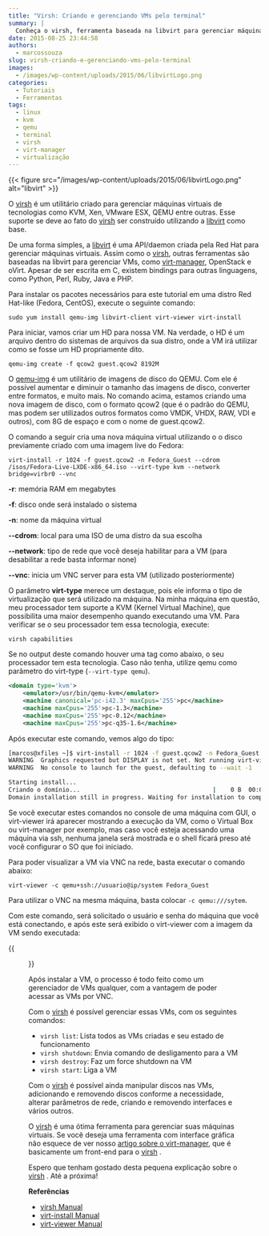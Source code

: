 ```yaml
---
title: "Virsh: Criando e gerenciando VMs pelo terminal"
summary: |
  Conheça o virsh, ferramenta baseada na libvirt para gerenciar máquinas virtuais no Linux.
date: 2015-08-25 23:44:58
authors:
  - marcossouza
slug: virsh-criando-e-gerenciando-vms-pelo-terminal
images:
  - /images/wp-content/uploads/2015/06/libvirtLogo.png
categories:
  - Tutoriais
  - Ferramentas
tags:
  - linux
  - kvm
  - qemu
  - terminal
  - virsh
  - virt-manager
  - virtualização
---
```


{{< figure src="/images/wp-content/uploads/2015/06/libvirtLogo.png" alt="libvirt" >}}

O [virsh][virsh] é um utilitário criado para gerenciar máquinas virtuais de tecnologias como KVM, Xen, VMware ESX, QEMU entre outras. Esse suporte se deve ao fato do [virsh][virsh] ser construído utilizando a [libvirt][libvirt] como base.

De uma forma simples, a [libvirt][libvirt] é uma API/daemon criada pela Red Hat para gerenciar máquinas virtuais. Assim como o [virsh][virsh], outras ferramentas são baseadas na libvirt para gerenciar VMs, como [virt-manager][virt-manager], OpenStack e oVirt. Apesar de ser escrita em C, existem bindings para outras linguagens, como Python, Perl, Ruby, Java e PHP.

Para instalar os pacotes necessários para este tutorial em uma distro Red Hat-like (Fedora, CentOS), execute o seguinte comando:

`sudo yum install qemu-img libvirt-client virt-viewer virt-install`

Para iniciar, vamos criar um HD para nossa VM. Na verdade, o HD é um arquivo dentro do sistemas de arquivos da sua distro, onde a VM irá utilizar como se fosse um HD propriamente dito.

`qemu-img create -f qcow2 guest.qcow2 8192M`

O [qemu-img][qemu-img] é um utilitário de imagens de disco do QEMU. Com ele é possível aumentar e diminuir o tamanho das imagens de disco, converter entre formatos, e muito mais. No comando acima, estamos criando uma nova imagem de disco, com o formato qcow2 (que é o padrão do QEMU, mas podem ser utilizados outros formatos como VMDK, VHDX, RAW, VDI e outros), com 8G de espaço e com o nome de guest.qcow2.

O comando a seguir cria uma nova máquina virtual utilizando o o disco previamente criado com uma imagem live do Fedora:

`virt-install -r 1024 -f guest.qcow2 -n Fedora_Guest --cdrom /isos/Fedora-Live-LXDE-x86_64.iso --virt-type kvm --network bridge=virbr0 --vnc`


**-r**: memória RAM em megabytes

**-f**: disco onde será instalado o sistema

**-n**: nome da máquina virtual

**--cdrom**: local para uma ISO de uma distro da sua escolha

**--network**: tipo de rede que você deseja habilitar para a VM (para desabilitar a rede basta informar none)

**--vnc**: inicia um VNC server para esta VM (utilizado posteriormente)

O parâmetro **virt-type** merece um destaque, pois ele informa o tipo de virtualização que será utilizado na máquina. Na minha máquina em questão, meu processador tem suporte a KVM (Kernel Virtual Machine), que possibilita uma maior desempenho quando executando uma VM. Para verificar se o seu processador tem essa tecnologia, execute:

`virsh capabilities`

Se no output deste comando houver uma tag como abaixo, o seu processador tem esta tecnologia. Caso não tenha, utilize qemu como parâmetro do virt-type (`--virt-type qemu`).

```xml
<domain type='kvm'>
    <emulator>/usr/bin/qemu-kvm</emulator>
    <machine canonical='pc-i42.3' maxCpus='255'>pc</machine>
    <machine maxCpus='255'>pc-1.3</machine>
    <machine maxCpus='255'>pc-0.12</machine>
    <machine maxCpus='255'>pc-q35-1.6</machine>
```

Após executar este comando, vemos algo do tipo:

```bash
[marcos@xfiles ~]$ virt-install -r 1024 -f guest.qcow2 -n Fedora_Guest --cdrom /isos/Fedora-Live-LXDE-x86_64.iso --virt-type kvm --network bridge=virbr0 --vnc
WARNING  Graphics requested but DISPLAY is not set. Not running virt-viewer.
WARNING  No console to launch for the guest, defaulting to --wait -1

Starting install...
Criando o domínio...                                     |    0 B  00:00:00
Domain installation still in progress. Waiting for installation to complete.
```

Se você executar estes comandos no console de uma máquina com GUI, o virt-viewer irá aparecer mostrando a execução da VM, como o Virtual Box ou virt-manager por exemplo, mas caso você esteja acessando uma máquina via ssh, nenhuma janela será mostrada e o shell ficará preso até você configurar o SO que foi iniciado.

Para poder visualizar a VM via VNC na rede, basta executar o comando abaixo:

`virt-viewer -c qemu+ssh://usuario@ip/system Fedora_Guest`

Para utilizar o VNC na mesma máquina, basta colocar `-c qemu:///sytem`.

Com este comando, será solicitado o usuário e senha do máquina que você está conectando, e após este será exibido o virt-viewer com a imagem da VM sendo executada:

{{<figure src="/images/wp-content/uploads/2015/06/Captura-de-tela-de-2015-06-15-21-23-27.png" alt="virt-viewer">}}

Após instalar a VM, o processo é todo feito como um gerenciador de VMs qualquer, com a vantagem de poder acessar as VMs por VNC.

Com o [virsh][virsh] é possível gerenciar essas VMs, com os seguintes comandos:

- `virsh list`: Lista todos as VMs criadas e seu estado de funcionamento
- `virsh shutdown`: Envia comando de desligamento para a VM
- `virsh destroy`: Faz um force shutdown na VM
- `virsh start`: Liga a VM

Com o [virsh][virsh] é possível ainda manipular discos nas VMs, adicionando e removendo discos conforme a necessidade, alterar parâmetros de rede, criando e removendo interfaces e vários outros.

O [virsh][virsh] é uma ótima ferramenta para gerenciar suas máquinas virtuais. Se você deseja uma ferramenta com interface gráfica não esquece de ver nosso [artigo sobre o virt-manager](/conhecendo-o-virt-manager), que é basicamente um front-end para o [virsh][virsh] .

Espero que tenham gostado desta pequena explicação sobre o [virsh][virsh] . Até a próxima!

**Referências**

- [virsh Manual](https://linux.die.net/man/1/virsh)
- [virt-install Manual](https://linux.die.net/man/1/virt-install)
- [virt-viewer Manual](https://linux.die.net/man/1/virt-viewer)

[virsh]: https://libvirt.org/manpages/virsh.html
[libvirt]: https://libvirt.org/
[virt-manager]: https://virt-manager.org/
[qemu-img]: https://linux.die.net/man/1/qemu-img
